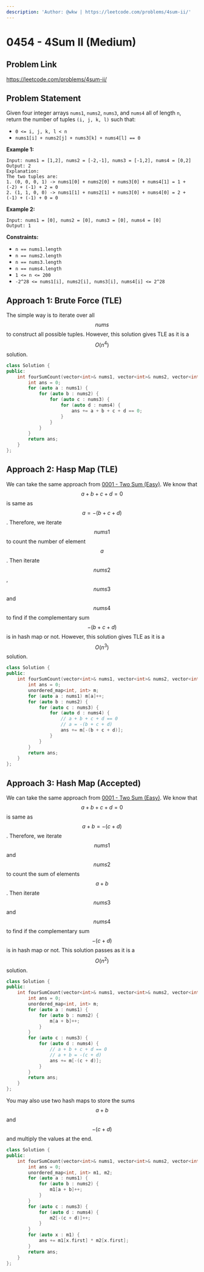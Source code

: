 ```yaml
---
description: 'Author: @wkw | https://leetcode.com/problems/4sum-ii/'
---
```


# 0454 - 4Sum II (Medium)

## Problem Link

https://leetcode.com/problems/4sum-ii/

## Problem Statement

Given four integer arrays `nums1`, `nums2`, `nums3`, and `nums4` all of length `n`, return the number of tuples `(i, j, k, l)` such that:

- `0 <= i, j, k, l < n`
- `nums1[i] + nums2[j] + nums3[k] + nums4[l] == 0`

**Example 1:**

```
Input: nums1 = [1,2], nums2 = [-2,-1], nums3 = [-1,2], nums4 = [0,2]
Output: 2
Explanation:
The two tuples are:
1. (0, 0, 0, 1) -> nums1[0] + nums2[0] + nums3[0] + nums4[1] = 1 + (-2) + (-1) + 2 = 0
2. (1, 1, 0, 0) -> nums1[1] + nums2[1] + nums3[0] + nums4[0] = 2 + (-1) + (-1) + 0 = 0
```

**Example 2:**

```
Input: nums1 = [0], nums2 = [0], nums3 = [0], nums4 = [0]
Output: 1
```

**Constraints:**

- `n == nums1.length`
- `n == nums2.length`
- `n == nums3.length`
- `n == nums4.length`
- `1 <= n <= 200`
- `-2^28 <= nums1[i], nums2[i], nums3[i], nums4[i] <= 2^28`

## Approach 1: Brute Force (TLE)

The simple way is to iterate over all $$nums$$ to construct all possible tuples. However, this solution gives TLE as it is a $$O(n^4)$$ solution.

<SolutionAuthor name="@wkw"/>

```cpp
class Solution {
public:
    int fourSumCount(vector<int>& nums1, vector<int>& nums2, vector<int>& nums3, vector<int>& nums4) {
        int ans = 0;
        for (auto a : nums1) {
            for (auto b : nums2) {
                for (auto c : nums3) {
                    for (auto d : nums4) {
                        ans += a + b + c + d == 0;
                    }
                }
            }
        }
        return ans;
    }
};
```

## Approach 2: Hasp Map (TLE)

We can take the same approach from [0001 - Two Sum (Easy)](../0000-0099/two-sum). We know that $$a + b + c + d = 0$$ is same as $$a = -(b + c + d)$$. Therefore, we iterate $$nums1$$ to count the number of element $$a$$. Then iterate $$nums2$$, $$nums3$$ and $$nums4$$ to find if the complementary sum $$-(b + c + d)$$ is in hash map or not. However, this solution gives TLE as it is a $$O(n^3)$$ solution.

<SolutionAuthor name="@wkw"/>

```cpp
class Solution {
public:
    int fourSumCount(vector<int>& nums1, vector<int>& nums2, vector<int>& nums3, vector<int>& nums4) {
        int ans = 0;
        unordered_map<int, int> m;
        for (auto a : nums1) m[a]++;
        for (auto b : nums2) {
            for (auto c : nums3) {
                for (auto d : nums4) {
                    // a + b + c + d == 0
                    // a = -(b + c + d)
                    ans += m[-(b + c + d)];
                }
            }
        }
        return ans;
    }
};
```

## Approach 3: Hash Map (Accepted)

We can take the same approach from [0001 - Two Sum (Easy)](../0000-0099/two-sum). We know that $$a + b + c + d = 0$$ is same as $$a + b = - (c + d)$$. Therefore, we iterate $$nums1$$and $$nums2$$ to count the sum of elements $$a + b$$. Then iterate $$nums3$$ and $$nums4$$to find if the complementary sum $$- (c + d)$$is in hash map or not. This solution passes as it is a $$O(n^2)$$solution.

<SolutionAuthor name="@wkw"/>

```cpp
class Solution {
public:
    int fourSumCount(vector<int>& nums1, vector<int>& nums2, vector<int>& nums3, vector<int>& nums4) {
        int ans = 0;
        unordered_map<int, int> m;
        for (auto a : nums1) {
            for (auto b : nums2) {
                m[a + b]++;
            }
        }
        for (auto c : nums3) {
            for (auto d : nums4) {
                // a + b + c + d == 0
                // a + b = -(c + d)
                ans += m[-(c + d)];
            }
        }
        return ans;
    }
};
```

You may also use two hash maps to store the sums $$a + b$$ and $$-(c + d)$$ and multiply the values at the end.

```cpp
class Solution {
public:
    int fourSumCount(vector<int>& nums1, vector<int>& nums2, vector<int>& nums3, vector<int>& nums4) {
        int ans = 0;
        unordered_map<int, int> m1, m2;
        for (auto a : nums1) {
            for (auto b : nums2) {
                m1[a + b]++;
            }
        }
        for (auto c : nums3) {
            for (auto d : nums4) {
                m2[-(c + d)]++;
            }
        }
        for (auto x : m1) {
            ans += m1[x.first] * m2[x.first];
        }
        return ans;
    }
};
```
